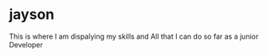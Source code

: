 # jayson
This is where I am dispalying my skills and All that I can do so far as a junior Developer
